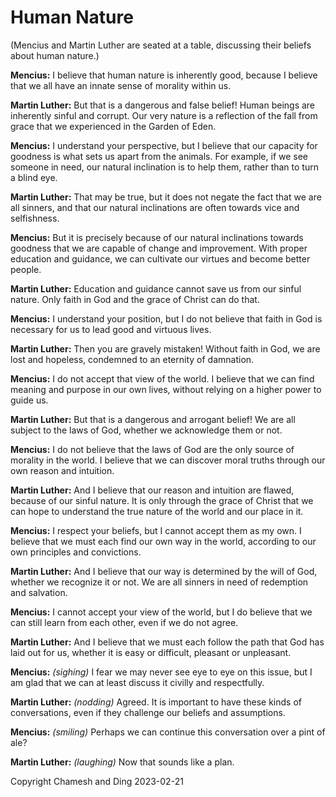 # Human Nature

(Mencius and Martin Luther are seated at a table, discussing their beliefs about human nature.)

**Mencius:** I believe that human nature is inherently good, because I believe that we all have an innate sense of morality within us.

**Martin Luther:** But that is a dangerous and false belief! Human beings are inherently sinful and corrupt. Our very nature is a reflection of the fall from grace that we experienced in the Garden of Eden.

**Mencius:** I understand your perspective, but I believe that our capacity for goodness is what sets us apart from the animals. For example, if we see someone in need, our natural inclination is to help them, rather than to turn a blind eye.

**Martin Luther:** That may be true, but it does not negate the fact that we are all sinners, and that our natural inclinations are often towards vice and selfishness.

**Mencius:** But it is precisely because of our natural inclinations towards goodness that we are capable of change and improvement. With proper education and guidance, we can cultivate our virtues and become better people.

**Martin Luther:** Education and guidance cannot save us from our sinful nature. Only faith in God and the grace of Christ can do that.

**Mencius:** I understand your position, but I do not believe that faith in God is necessary for us to lead good and virtuous lives.

**Martin Luther:** Then you are gravely mistaken! Without faith in God, we are lost and hopeless, condemned to an eternity of damnation.

**Mencius:** I do not accept that view of the world. I believe that we can find meaning and purpose in our own lives, without relying on a higher power to guide us.

**Martin Luther:** But that is a dangerous and arrogant belief! We are all subject to the laws of God, whether we acknowledge them or not.

**Mencius:** I do not believe that the laws of God are the only source of morality in the world. I believe that we can discover moral truths through our own reason and intuition.

**Martin Luther:** And I believe that our reason and intuition are flawed, because of our sinful nature. It is only through the grace of Christ that we can hope to understand the true nature of the world and our place in it.

**Mencius:** I respect your beliefs, but I cannot accept them as my own. I believe that we must each find our own way in the world, according to our own principles and convictions.

**Martin Luther:** And I believe that our way is determined by the will of God, whether we recognize it or not. We are all sinners in need of redemption and salvation.

**Mencius:** I cannot accept your view of the world, but I do believe that we can still learn from each other, even if we do not agree.

**Martin Luther:** And I believe that we must each follow the path that God has laid out for us, whether it is easy or difficult, pleasant or unpleasant.

**Mencius:** *(sighing)* I fear we may never see eye to eye on this issue, but I am glad that we can at least discuss it civilly and respectfully.

**Martin Luther:** *(nodding)* Agreed. It is important to have these kinds of conversations, even if they challenge our beliefs and assumptions.

**Mencius:** *(smiling)* Perhaps we can continue this conversation over a pint of ale?

**Martin Luther:** *(laughing)* Now that sounds like a plan.


Copyright Chamesh and Ding 2023-02-21